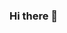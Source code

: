 ### Hi there 👋

<!--
**shelaraditya/shelaraditya** is a ✨ _special_ ✨ repository because its `README.md` (this file) appears on your GitHub profile.

Here are some ideas to get you started:

- 🔭 I’m currently working on small executions
- 🌱 I’m currently learning c++(DSA)
- 💬 Ask me about coding
- 📫 How to reach me:91+ 9420027560


